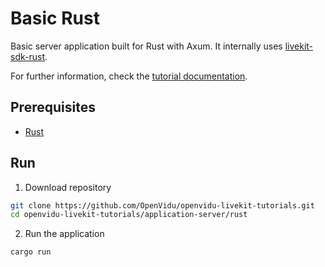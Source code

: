 # Basic Rust

Basic server application built for Rust with Axum. It internally uses [livekit-sdk-rust](https://crates.io/crates/livekit).

For further information, check the [tutorial documentation](https://livekit-tutorials.openvidu.io/tutorials/application-server/rust/).

## Prerequisites

-   [Rust](https://www.rust-lang.org/tools/install)

## Run

1. Download repository

```bash
git clone https://github.com/OpenVidu/openvidu-livekit-tutorials.git
cd openvidu-livekit-tutorials/application-server/rust
```

2. Run the application

```bash
cargo run
```
